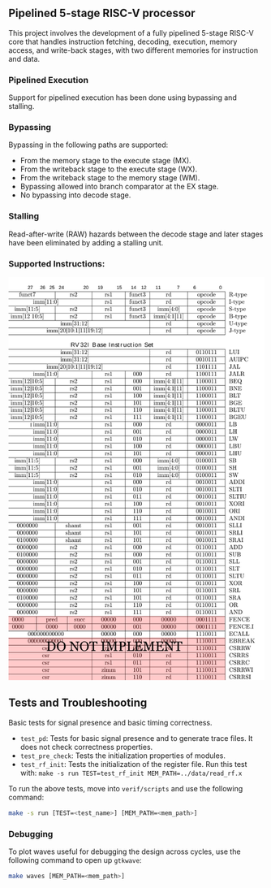## Pipelined 5-stage RISC-V processor

This project involves the development of a fully pipelined 5-stage RISC-V core that handles instruction fetching, decoding, execution, memory access, and write-back stages, with two different memories for instruction and data. 

### Pipelined Execution
Support for pipelined execution has been done using bypassing and stalling. 

### Bypassing

Bypassing in the following paths are supported:
- From the memory stage to the execute stage (MX).
- From the writeback stage to the execute stage (WX).
- From the writeback stage to the memory stage (WM).
- Bypassing allowed into branch comparator at the EX stage.
- No bypassing into decode stage.

### Stalling

Read-after-write (RAW) hazards between the decode stage and later stages have been eliminated by adding a stalling unit.


### Supported Instructions:

![alt text](image.png)


## Tests and Troubleshooting

Basic tests for signal presence and basic timing correctness.

- `test_pd`: Tests for basic signal presence and to generate trace files. It does not check correctness properties.
- `test_pre_check`: Tests the initialization properties of modules.
- `test_rf_init`: Tests the initialization of the register file. Run this test with:  ```make -s run TEST=test_rf_init MEM_PATH=../data/read_rf.x```

To run the above tests, move into `verif/scripts` and use the following command:

```bash
make -s run [TEST=<test_name>] [MEM_PATH=<mem_path>]
```

### Debugging

To plot waves useful for debugging the design across cycles, use the following command to open up `gtkwave`:

```bash
make waves [MEM_PATH=<mem_path>]
```